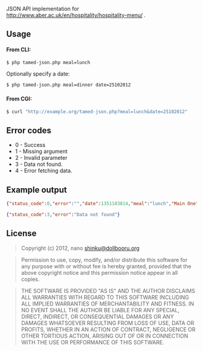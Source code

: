 JSON API implementation for http://www.aber.ac.uk/en/hospitality/hospitality-menu/ .

Usage
-----
#### From CLI:
```bash
$ php tamed-json.php meal=lunch
```
Optionally specify a date:
```bash
$ php tamed-json.php meal=dinner date=25102012
```
#### From CGI:
```bash
$ curl "http://example.org/tamed-json.php?meal=lunch&date=25102012"
```

Error codes
-----------
* 0 - Success
* 1 - Missing argument
* 2 - Invalid parameter
* 3 - Data not found.
* 4 - Error fetching data.

Example output
--------------
```json
{"status_code":0,"error":"","date":1351103814,"meal":"lunch","Main One":"Roast leg of lamb with mint sauce","Main Two":"Chicken breast with paprika with chickpeas","Soup Of The Day":"Broccoli and stilton\u00a0","Vegetarian One":"Welsh rarebit jacket potato","Vegetarian Two":"Thai red vegetable curry with rice","Theatre":"Ginger chicken with noodles","Potatoes":"Roast, chips, parsley potatoe","Vegetables":"Red cabbage, bean medley parsnips cauliflower"}%
```
```json
{"status_code":3,"error":"Data not found"}
```

License
-------
> Copyright (c) 2012, nano <shinku@dollbooru.org>

> Permission to use, copy, modify, and/or distribute this software for any purpose with or without fee is hereby granted, provided that the above copyright notice and this permission notice appear in all copies.

> THE SOFTWARE IS PROVIDED "AS IS" AND THE AUTHOR DISCLAIMS ALL WARRANTIES WITH REGARD TO THIS SOFTWARE INCLUDING ALL IMPLIED WARRANTIES OF MERCHANTABILITY AND FITNESS. IN NO EVENT SHALL THE AUTHOR BE LIABLE FOR ANY SPECIAL, DIRECT, INDIRECT, OR CONSEQUENTIAL DAMAGES OR ANY DAMAGES WHATSOEVER RESULTING FROM LOSS OF USE, DATA OR PROFITS, WHETHER IN AN ACTION OF CONTRACT, NEGLIGENCE OR OTHER TORTIOUS ACTION, ARISING OUT OF OR IN CONNECTION WITH THE USE OR PERFORMANCE OF THIS
SOFTWARE.
